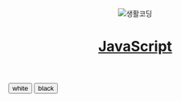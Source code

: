 <html>
<head>
     <meta charset="utf-8">
  <link rel="stylesheet" type="text/css" href="http://localhost/style.css">
</head>
<body id="target">
    <header>
    <img src="https://s3.ap-northeast-2.amazonaws.com/opentutorials-user-file/course/94.png" alt="생활코딩">
        <h1><a href="http://localhost/index.php">JavaScript</a></h1>
  </header>
    <nav>
        <ol>
    <?php
      echo file_get_contents("list.txt");
    ?>
        </ ol>
    </nav>
  <div id="control">
    <input type="button" value="white" onclick="document.getElementById('target').className='white'"/>
    <input type="button" value="black" onclick="document.getElementById('target').className='black'" />
  </div>
  <article>
  <?php
    if( empty($_GET['id']) == false ) {
      echo file_get_contents($_GET['id'].".txt");
    }
  ?>
  </article>
</body>
</html>
